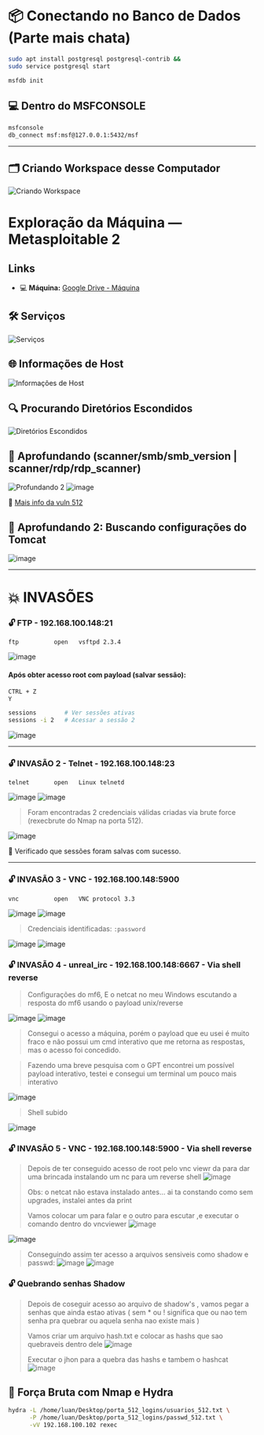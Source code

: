 # 📦 Conectando no Banco de Dados (Parte mais chata)

```bash
sudo apt install postgresql postgresql-contrib &&
sudo service postgresql start

msfdb init
```

## 💻 Dentro do MSFCONSOLE

```bash
msfconsole
db_connect msf:msf@127.0.0.1:5432/msf
```

---

## 🗂️ Criando Workspace desse Computador

![Criando Workspace](https://github.com/user-attachments/assets/c79ab59f-974d-4781-bb66-693c1e4cff30)

# Exploração da Máquina — Metasploitable 2

## Links

- 💻 **Máquina:** [Google Drive - Máquina](https://drive.google.com/file/d/1T6XcA_A--FMGiI9jP0G8Lij6B2kIaHFi/view?usp=classroom_web&authuser=0)

## 🛠️ Serviços

![Serviços](https://github.com/user-attachments/assets/e2602863-3e4e-426a-a54a-eca74d17c896)

## 🌐 Informações de Host

![Informações de Host](https://github.com/user-attachments/assets/121e0dc0-f0ed-43af-81b0-7d5af6a9aaee)

## 🔍 Procurando Diretórios Escondidos

![Diretórios Escondidos](https://github.com/user-attachments/assets/f4ec5416-ea24-4f5a-8234-1894a40596b9)

## 🧠 Aprofundando (scanner/smb/smb_version | scanner/rdp/rdp_scanner)

![Profundando 2](https://github.com/user-attachments/assets/fdf0e3c5-cae1-4044-a42e-541c8ab3ced3)
![image](https://github.com/user-attachments/assets/d5d2abe2-15f3-42d0-9437-a090990f9c7c)

🔗 [Mais info da vuln 512](https://github.com/rapid7/metasploit-framework/blob/master/documentation/modules/auxiliary/scanner/rservices/rexec_login.md)

## 📁 Aprofundando 2: Buscando configurações do Tomcat

![image](https://github.com/user-attachments/assets/726cf174-445b-4100-9335-f7e22c518ec0)

---

# 💥 INVASÕES

### 🔓 FTP - 192.168.100.148:21

```text
ftp          open   vsftpd 2.3.4
```

![image](https://github.com/user-attachments/assets/abc64304-25ad-45f5-97ee-bf44b724ac86)

#### Após obter acesso root com payload (salvar sessão):

```bash
CTRL + Z
Y

sessions        # Ver sessões ativas
sessions -i 2   # Acessar a sessão 2
```

![image](https://github.com/user-attachments/assets/ea3a1675-41b7-4832-b96c-d626c48420bb)

---

### 🔓 INVASÃO 2 - Telnet - 192.168.100.148:23

```text
telnet       open   Linux telnetd
```

![image](https://github.com/user-attachments/assets/e4a966e1-1675-47cf-8bb2-ee265cab82af)
![image](https://github.com/user-attachments/assets/31a8001f-1199-465d-85a2-9b2c498c04dc)

> Foram encontradas 2 credenciais válidas criadas via brute force (rexecbrute do Nmap na porta 512).

![image](https://github.com/user-attachments/assets/86525351-ef9c-41b0-bcb0-f11850590a0b)

📌 Verificado que sessões foram salvas com sucesso.

---

### 🔓 INVASÃO 3 - VNC - 192.168.100.148:5900

```text
vnc          open   VNC protocol 3.3
```

![image](https://github.com/user-attachments/assets/9d38a130-a67f-4ce4-9d6a-7e482ed638e9)
![image](https://github.com/user-attachments/assets/7c60bfc9-56b7-4b30-be68-4c3d7ee0a80f)

> Credenciais identificadas: `:password`

![image](https://github.com/user-attachments/assets/13f27e69-31e1-442f-ada7-f8adc2eab30d)
![image](https://github.com/user-attachments/assets/bdaccf4b-6405-4f56-a9f0-cfe403ceb4ab)

### 🔓 INVASÃO 4 - unreal_irc - 192.168.100.148:6667 - Via shell reverse

> Configurações do mf6, E o netcat no meu Windows escutando a resposta do mf6 usando o payload unix/reverse

![image](https://github.com/user-attachments/assets/0f163124-4e0a-42f4-b2d5-dab3ced3daee)
![image](https://github.com/user-attachments/assets/c846313e-8347-48a4-a2c1-73bae76df953)

> Consegui o acesso a máquina, porém o payload que eu usei é muito fraco e não possui um cmd interativo que me retorna as respostas, mas o acesso foi concedido.

>Fazendo uma breve pesquisa com o GPT encontrei um possível payload interativo, testei e consegui um terminal um pouco mais interativo

![image](https://github.com/user-attachments/assets/fc26b3f3-a551-44df-aca3-335c7acf8a8b)

> Shell subido

![image](https://github.com/user-attachments/assets/f5e6f216-0ae9-4e78-8f18-6b5f654475f6)
>

### 🔓 INVASÃO 5 - VNC - 192.168.100.148:5900 - Via shell reverse

> Depois de ter conseguido acesso de root pelo vnc viewr da para dar uma brincada instalando um nc para um reverse shell
![image](https://github.com/user-attachments/assets/78f40755-9145-44bd-8188-b7b7747e5bf4)
>
> Obs: o netcat não estava instalado antes... ai ta constando como sem upgrades, instalei antes da print
> 
> Vamos colocar um para falar e o outro para escutar ,e executar o comando dentro do vncviewer 
![image](https://github.com/user-attachments/assets/573cd44b-d39d-4d0b-9a54-1553842ae82d)
>
![image](https://github.com/user-attachments/assets/d20db048-b0ce-4c90-8a4a-f74d2286d657)
>
> Conseguindo assim ter acesso a arquivos sensiveis como shadow e passwd:
![image](https://github.com/user-attachments/assets/557f278f-89a4-47d8-a5ef-5d240182fd02)
![image](https://github.com/user-attachments/assets/49f8cb3e-7ddb-40ab-a9f4-fe3e43614e45)
>

### 🔓 Quebrando senhas Shadow

> Depois de coseguir acesso ao arquivo de shadow's , vamos pegar a senhas que ainda estao ativas ( sem * ou ! significa que ou nao tem senha pra quebrar ou aquela senha nao existe mais )
>
> Vamos criar um arquivo hash.txt e colocar as hashs que sao quebraveis dentro dele
![image](https://github.com/user-attachments/assets/74d7d11b-9fa5-4238-a988-5ac5e9d99bc5)
>
> Executar o jhon para a quebra das hashs e tambem o hashcat
![image](https://github.com/user-attachments/assets/42bab695-39af-4b06-b33f-c85261b852e8)
>


## 🧪 Força Bruta com Nmap e Hydra

```bash
hydra -L /home/luan/Desktop/porta_512_logins/usuarios_512.txt \
      -P /home/luan/Desktop/porta_512_logins/passwd_512.txt \
      -vV 192.168.100.102 rexec
```
